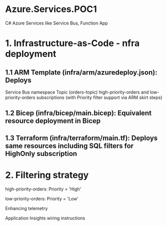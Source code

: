 # Azure.Services.POC1
C# Azure Services like Service Bus, Function App

# 1. Infrastructure-as-Code - nfra deployment
## 1.1 ARM Template (infra/arm/azuredeploy.json): Deploys

Service Bus namespace
Topic (orders-topic)
high-priority-orders and low-priority-orders subscriptions
(with Priority filter support via ARM skirt steps)

## 1.2 Bicep (infra/bicep/main.bicep): Equivalent resource deployment in Bicep

## 1.3 Terraform (infra/terraform/main.tf): Deploys same resources including SQL filters for HighOnly subscription

# 2. Filtering strategy

high-priority-orders: Priority = 'High'

low-priority-orders: Priority = 'Low'

Enhancing telemetry

Application Insights wiring instructions
